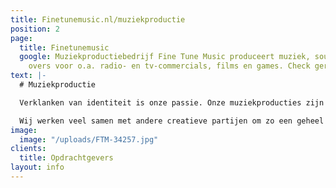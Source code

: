 ```yaml
---
title: Finetunemusic.nl/muziekproductie
position: 2
page:
  title: Finetunemusic
  google: Muziekproductiebedrijf Fine Tune Music produceert muziek, sounds en voice
    overs voor o.a. radio- en tv-commercials, films en games. Check gerust ons portfolio.
text: |-
  # Muziekproductie

  Verklanken van identiteit is onze passie. Onze muziekproducties zijn maatwerk voor uiteenlopende projecten. Van radio- en tv-commercials tot filmmuziek, van interactief sound design voor games tot theatervoorstellingen. We houden van de verbazing van klanten die ontdekken dat muziek het imago van een bedrijf of product hoorbaar kan maken.

  Wij werken veel samen met andere creatieve partijen om zo een geheel te creëren waarin het visuele en het auditieve elkaar versterken. We werkten onder andere met G2KxPIT, Sensu, N=5, Most Original Soundtracks, Talents for Brands, Club Guy and Roni, De Noorderlingen, Theater Young Ones en Sword GC.
image:
  image: "/uploads/FTM-34257.jpg"
clients:
  title: Opdrachtgevers
layout: info
---
```


